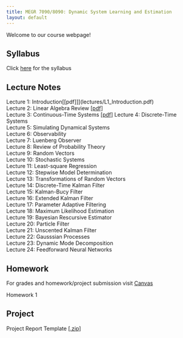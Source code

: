 ```yaml
---
title: MEGR 7090/8090: Dynamic System Learning and Estimation 
layout: default
---
```


Welcome to our course webpage!

## Syllabus
Click [here](syllabus.pdf) for the syllabus

## Lecture Notes
Lecture 1: Introduction[[pdf]]](lectures/L1_Introduction.pdf)  
Lecture 2: Linear Algebra Review [[pdf]](lectures/L2_LinearAlgebraReview.pdf)  
Lecture 3: Continuous-Time Systems [[pdf]](lectures/L3_ContinuousSystems.pdf) 
Lecture 4: Discrete-Time Systems  
Lecture 5: Simulating Dynamical Systems  
Lecture 6: Observability  
Lecture 7: Luenberg Observer  
Lecture 8: Review of Probability Theory  
Lecture 9: Random Vectors  
Lecture 10: Stochastic Systems  
Lecture 11: Least-square Regression    
Lecture 12: Stepwise Model Determination    
Lecture 13: Transformations of Random Vectors    
Lecture 14: Discrete-Time Kalman Filter    
Lecture 15: Kalman-Bucy Filter    
Lecture 16: Extended Kalman Filter    
Lecture 17: Parameter Adaptive Filtering    
Lecture 18: Maximum Likelihood Estimation    
Lecture 19: Bayesian Rescursive Estimator    
Lecture 20: Particle Filter    
Lecture 21: Unscented Kalman Filter    
Lecture 22: Gausssian Processes    
Lecture 23: Dynamic Mode Decomposition    
Lecture 24: Feedforward Neural Networks    

## Homework
For grades and homework/project submission visit [Canvas](https://canvas.charlotte.edu/)
  
Homework 1  

## Project
Project Report Template [[.zip]](project/template.zip)

 
 
